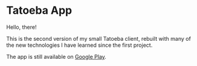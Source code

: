 # Tatoeba App

Hello, there!

This is the second version of my small Tatoeba client, rebuilt with many of the new technologies I have learned since the first project.

The app is still available on [Google Play](https://play.google.com/store/apps/details?id=com.tatoebareactnative).

